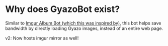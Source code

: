 # Why does GyazoBot exist?

Similar to [Imgur Album Bot (which this was inspired by)](https://github.com/AUTplayed/imguralbumbot), this bot helps save bandwidth by directly loading Gyazo images, instead of an entire web page.

v2: Now hosts imgur mirror as well!
